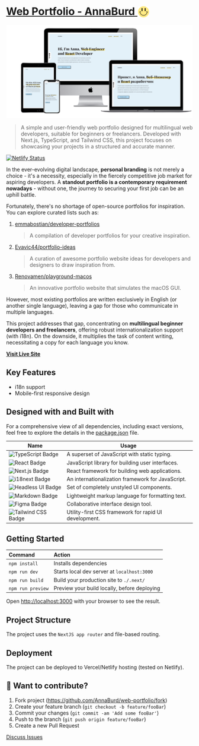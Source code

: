 # [Web Portfolio - AnnaBurd <img src="src/app/favicon.svg" width="30" style="margin-bottom:-6px;margin-left:2px">][url]

![](preview/mockup.png)

> A simple and user-friendly web portfolio designed for multilingual web developers, suitable for beginners or freelancers. Developed with Next.js, TypeScript, and Tailwind CSS, this project focuses on showcasing your projects in a structured and accurate manner.

[url]: https://annaburd.me/ "Anna's portfolio"

[![Netlify Status](https://api.netlify.com/api/v1/badges/616ca1c2-abb2-438f-93a5-a0c52a71104b/deploy-status)](https://app.netlify.com/sites/annaburd/deploys)

In the ever-evolving digital landscape, **personal branding** is not merely a choice - it's a necessity, especially in the fiercely competitive job market for aspiring developers. A **standout portfolio is a contemporary requirement nowadays** - without one, the journey to securing your first job can be an uphill battle.

Fortunately, there's no shortage of open-source portfolios for inspiration. You can explore curated lists such as:

1. [emmabostian/developer-portfolios](https://github.com/emmabostian/developer-portfolios)
   > A compilation of developer portfolios for your creative inspiration.
2. [Evavic44/portfolio-ideas](https://github.com/Evavic44/portfolio-ideas)
   > A curation of awesome portfolio website ideas for developers and designers to draw inspiration from.
3. [Renovamen/playground-macos](https://github.com/Renovamen/playground-macos)
   > An innovative portfolio website that simulates the macOS GUI.

However, most existing portfolios are written exclusively in English (or another single language), leaving a gap for those who communicate in multiple languages.

This project addresses that gap, concentrating on **multilingual beginner developers and freelancers**, offering robust internationalization support (with i18n). On the downside, it multiplies the task of content writing, necessitating a copy for each language you know.

[**Visit Live Site**][url]

## Key Features

- i18n support
- Mobile-first responsive design

## Designed with and Built with

For a comprehensive view of all dependencies, including exact versions, feel free to explore the details in the [package.json](https://github.com/AnnaBurd/web-portfolio/blob/main/package.json) file.

| Name                                                                                                                       | Usage                                                 |
| -------------------------------------------------------------------------------------------------------------------------- | ----------------------------------------------------- |
| ![TypeScript Badge](https://img.shields.io/badge/TypeScript-3178C6?logo=typescript&logoColor=fff&style=flat-square)        | A superset of JavaScript with static typing.          |
| ![React Badge](https://img.shields.io/badge/React-61DAFB?logo=react&logoColor=000&style=flat-square)                       | JavaScript library for building user interfaces.      |
| ![Next.js Badge](https://img.shields.io/badge/Next.js-000?logo=nextdotjs&logoColor=fff&style=flat-square)                  | React framework for building web applications.        |
| ![i18next Badge](https://img.shields.io/badge/i18next-26A69A?logo=i18next&logoColor=fff&style=flat-square)                 | An internationalization framework for JavaScript.     |
| ![Headless UI Badge](https://img.shields.io/badge/Headless%20UI-66E3FF?logo=headlessui&logoColor=000&style=flat-square)    | Set of completely unstyled UI components.             |
| ![Markdown Badge](https://img.shields.io/badge/Markdown-000?logo=markdown&logoColor=fff&style=flat-square)                 | Lightweight markup language for formatting text.      |
| ![Figma Badge](https://img.shields.io/badge/Figma-F24E1E?logo=figma&logoColor=fff&style=flat-square)                       | Collaborative interface design tool.                  |
| ![Tailwind CSS Badge](https://img.shields.io/badge/Tailwind%20CSS-06B6D4?logo=tailwindcss&logoColor=fff&style=flat-square) | Utility-first CSS framework for rapid UI development. |

## Getting Started

| Command           | Action                                       |
| :---------------- | :------------------------------------------- |
| `npm install`     | Installs dependencies                        |
| `npm run dev`     | Starts local dev server at `localhost:3000`  |
| `npm run build`   | Build your production site to `./.next/`     |
| `npm run preview` | Preview your build locally, before deploying |

Open [http://localhost:3000](http://localhost:3000) with your browser to see the result.

## Project Structure

The project uses the `NextJS app router` and file-based routing.

## Deployment

The project can be deployed to Vercel/Netlify hosting (tested on Netlify).

## 👀 Want to contribute?

1. Fork project (<https://github.com/AnnaBurd/web-portfolio/fork>)
2. Create your feature branch (`git checkout -b feature/fooBar`)
3. Commit your changes (`git commit -am 'Add some fooBar'`)
4. Push to the branch (`git push origin feature/fooBar`)
5. Create a new Pull Request

[Discuss Issues](https://www.linkedin.com/in/anna-burdanova-b91453218/)
